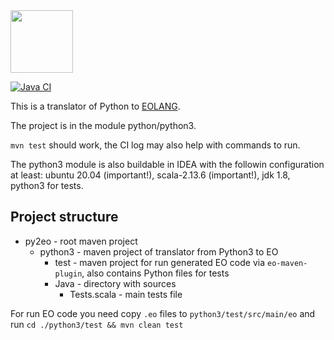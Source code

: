 
<img src="https://www.yegor256.com/images/books/elegant-objects/cactus.svg" height="100px" />

[![Java CI](https://github.com/polystat/py2eo/actions/workflows/github-ci.yml/badge.svg)](https://github.com/PetrB09/py2eo/actions/workflows/github-ci.yml)

This is a translator of Python to [EOLANG](https://www.eolang.org).

The project is in the module python/python3.

`mvn test` should work, the CI log may also help with commands to run.

The python3 module is also buildable in IDEA with the followin configuration at least: ubuntu 20.04 (important!), scala-2.13.6 (important!), jdk 1.8, python3 for tests. 

## Project structure

- py2eo - root maven project
   - python3 - maven project of translator from Python3 to EO
      - test - maven project for run generated EO code via `eo-maven-plugin`, also contains Python files for tests
      - Java - directory with sources
         - Tests.scala - main tests file

For run EO code you need copy `.eo` files to `python3/test/src/main/eo` and run `cd ./python3/test && mvn clean test`